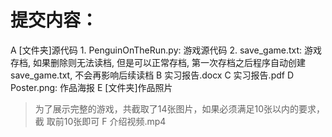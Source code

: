 # 提交内容：
A [文件夹]源代码
    1. PenguinOnTheRun.py: 游戏源代码
    2. save_game.txt: 游戏存档, 如果删除则无法读档, 但是可以正常存档, 
       第一次存档之后程序自动创建save_game.txt, 不会再影响后续读档
B 实习报告.docx
C 实习报告.pdf
D Poster.png: 作品海报
E [文件夹]作品照片
> 为了展示完整的游戏，共截取了14张图片，如果必须满足10张以内的要求，截
  取前10张即可
F 介绍视频.mp4